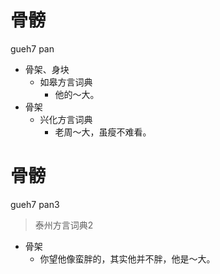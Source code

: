 # 骨髈
gueh7 pan
+ 骨架、身块
  * 如皋方言词典
    - 他的～大。
+ 骨架
  * 兴化方言词典
    - 老周～大，虽瘦不难看。


# 骨髈
gueh7 pan3
> 泰州方言词典2
- 骨架
  - 你望他像蛮胖的，其实他并不胖，他是～大。